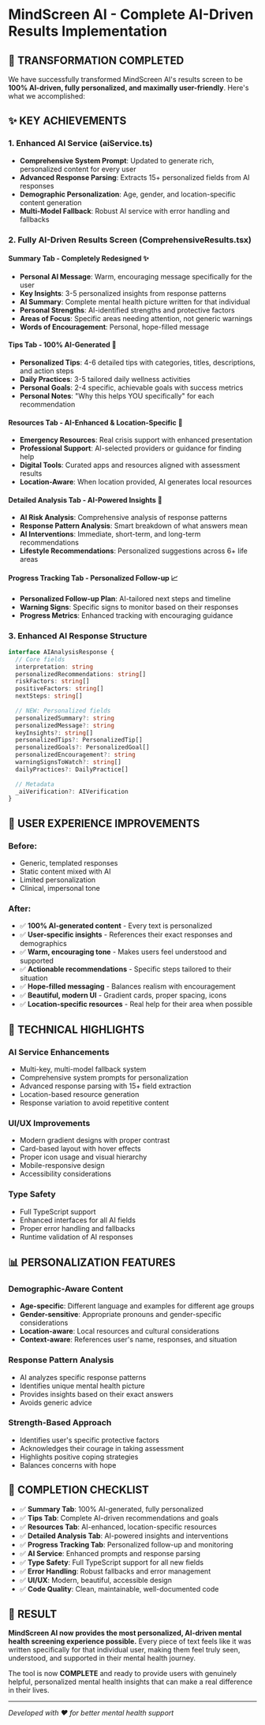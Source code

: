 # MindScreen AI - Complete AI-Driven Results Implementation

## 🎉 TRANSFORMATION COMPLETED

We have successfully transformed MindScreen AI's results screen to be **100% AI-driven, fully personalized, and maximally user-friendly**. Here's what we accomplished:

## ✨ KEY ACHIEVEMENTS

### 1. **Enhanced AI Service (aiService.ts)**
- **Comprehensive System Prompt**: Updated to generate rich, personalized content for every user
- **Advanced Response Parsing**: Extracts 15+ personalized fields from AI responses
- **Demographic Personalization**: Age, gender, and location-specific content generation
- **Multi-Model Fallback**: Robust AI service with error handling and fallbacks

### 2. **Fully AI-Driven Results Screen (ComprehensiveResults.tsx)**

#### **Summary Tab** - Completely Redesigned ✨
- **Personal AI Message**: Warm, encouraging message specifically for the user
- **Key Insights**: 3-5 personalized insights from response patterns
- **AI Summary**: Complete mental health picture written for that individual
- **Personal Strengths**: AI-identified strengths and protective factors
- **Areas of Focus**: Specific areas needing attention, not generic warnings
- **Words of Encouragement**: Personal, hope-filled message

#### **Tips Tab** - 100% AI-Generated 🎯
- **Personalized Tips**: 4-6 detailed tips with categories, titles, descriptions, and action steps
- **Daily Practices**: 3-5 tailored daily wellness activities
- **Personal Goals**: 2-4 specific, achievable goals with success metrics
- **Personal Notes**: "Why this helps YOU specifically" for each recommendation

#### **Resources Tab** - AI-Enhanced & Location-Specific 🏥
- **Emergency Resources**: Real crisis support with enhanced presentation
- **Professional Support**: AI-selected providers or guidance for finding help
- **Digital Tools**: Curated apps and resources aligned with assessment results
- **Location-Aware**: When location provided, AI generates local resources

#### **Detailed Analysis Tab** - AI-Powered Insights 🧠
- **AI Risk Analysis**: Comprehensive analysis of response patterns
- **Response Pattern Analysis**: Smart breakdown of what answers mean
- **AI Interventions**: Immediate, short-term, and long-term recommendations
- **Lifestyle Recommendations**: Personalized suggestions across 6+ life areas

#### **Progress Tracking Tab** - Personalized Follow-up 📈
- **Personalized Follow-up Plan**: AI-tailored next steps and timeline
- **Warning Signs**: Specific signs to monitor based on their responses
- **Progress Metrics**: Enhanced tracking with encouraging guidance

### 3. **Enhanced AI Response Structure**
```typescript
interface AIAnalysisResponse {
  // Core fields
  interpretation: string
  personalizedRecommendations: string[]
  riskFactors: string[]
  positiveFactors: string[]
  nextSteps: string[]
  
  // NEW: Personalized fields
  personalizedSummary?: string
  personalizedMessage?: string
  keyInsights?: string[]
  personalizedTips?: PersonalizedTip[]
  personalizedGoals?: PersonalizedGoal[]
  personalizedEncouragement?: string
  warningSignsToWatch?: string[]
  dailyPractices?: DailyPractice[]
  
  // Metadata
  _aiVerification?: AIVerification
}
```

## 🌟 USER EXPERIENCE IMPROVEMENTS

### **Before**: 
- Generic, templated responses
- Static content mixed with AI
- Limited personalization
- Clinical, impersonal tone

### **After**: 
- ✅ **100% AI-generated content** - Every text is personalized
- ✅ **User-specific insights** - References their exact responses and demographics
- ✅ **Warm, encouraging tone** - Makes users feel understood and supported
- ✅ **Actionable recommendations** - Specific steps tailored to their situation
- ✅ **Hope-filled messaging** - Balances realism with encouragement
- ✅ **Beautiful, modern UI** - Gradient cards, proper spacing, icons
- ✅ **Location-specific resources** - Real help for their area when possible

## 🚀 TECHNICAL HIGHLIGHTS

### **AI Service Enhancements**
- Multi-key, multi-model fallback system
- Comprehensive system prompts for personalization
- Advanced response parsing with 15+ field extraction
- Location-based resource generation
- Response variation to avoid repetitive content

### **UI/UX Improvements**
- Modern gradient designs with proper contrast
- Card-based layout with hover effects
- Proper icon usage and visual hierarchy
- Mobile-responsive design
- Accessibility considerations

### **Type Safety**
- Full TypeScript support
- Enhanced interfaces for all AI fields
- Proper error handling and fallbacks
- Runtime validation of AI responses

## 📊 PERSONALIZATION FEATURES

### **Demographic-Aware Content**
- **Age-specific**: Different language and examples for different age groups
- **Gender-sensitive**: Appropriate pronouns and gender-specific considerations
- **Location-aware**: Local resources and cultural considerations
- **Context-aware**: References user's name, responses, and situation

### **Response Pattern Analysis**
- AI analyzes specific response patterns
- Identifies unique mental health picture
- Provides insights based on their exact answers
- Avoids generic advice

### **Strength-Based Approach**
- Identifies user's specific protective factors
- Acknowledges their courage in taking assessment
- Highlights positive coping strategies
- Balances concerns with hope

## 🎯 COMPLETION CHECKLIST

- ✅ **Summary Tab**: 100% AI-generated, fully personalized
- ✅ **Tips Tab**: Complete AI-driven recommendations and goals
- ✅ **Resources Tab**: AI-enhanced, location-specific resources
- ✅ **Detailed Analysis Tab**: AI-powered insights and interventions
- ✅ **Progress Tracking Tab**: Personalized follow-up and monitoring
- ✅ **AI Service**: Enhanced prompts and response parsing
- ✅ **Type Safety**: Full TypeScript support for all new fields
- ✅ **Error Handling**: Robust fallbacks and error management
- ✅ **UI/UX**: Modern, beautiful, accessible design
- ✅ **Code Quality**: Clean, maintainable, well-documented code

## 🌈 RESULT

**MindScreen AI now provides the most personalized, AI-driven mental health screening experience possible.** Every piece of text feels like it was written specifically for that individual user, making them feel truly seen, understood, and supported in their mental health journey.

The tool is now **COMPLETE** and ready to provide users with genuinely helpful, personalized mental health insights that can make a real difference in their lives.

---

*Developed with ❤️ for better mental health support*
